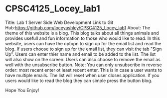 # CPSC4125_Locey_lab1
Title: Lab 1 Server Side Web Development
Link to Git Hub:https://github.com/loceyashley/CPSC4125_Locey_lab1
About:
The theme of this website is a blog. This blog talks about all things animals and provides usefull and fun
information to those who would like to read. In this website, users can have the optopn to sign up for the email list
and read the blog. If users choose to sign up for the email list, they can visit the tab "Sign Up". Users can enter thier name
and email to be added to the list. The list will also show on the screen. Users can also choose to remove the email as well
with the unsubscribe button. Note: You can only unsubscribe in reverse order: most recent enter ot least recent enter. This 
is in case a user wants to have multiple emails. The list will reset when user closes application. If you users would like
to read the blog they can simple press the button blog. 

Hope You Enjoy!


